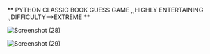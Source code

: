 ** PYTHON CLASSIC BOOK GUESS GAME ,,HIGHLY ENTERTAINING ,,DIFFICULTY-->EXTREME **

![Screenshot (28)](https://github.com/user-attachments/assets/fe04907a-2549-4482-9a57-f3b33ba586ee)




![Screenshot (29)](https://github.com/user-attachments/assets/cda263d0-53f9-4494-8909-cd0b6dea2f24)
